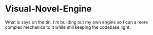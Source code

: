 # Visual-Novel-Engine
What is says on the tin.  I'm building out my own engine so I can a more complex mechanics to it while still keeping the codebase light.
